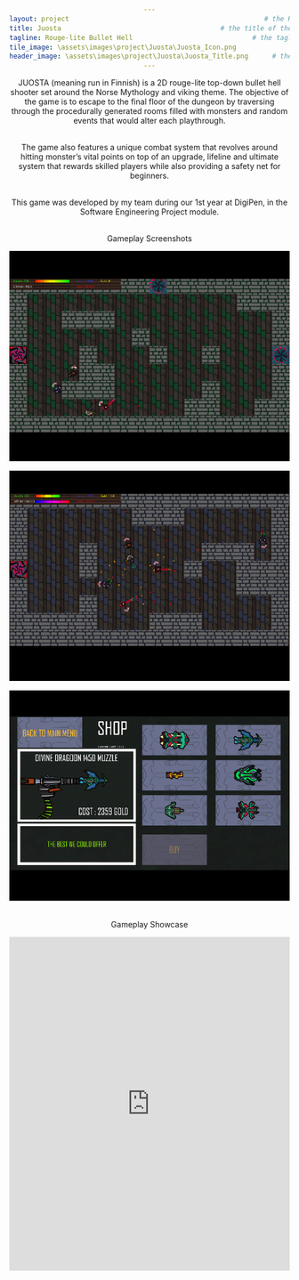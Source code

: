 ```yaml
---
layout: project                                                 # the HTML layout to use for the project page
title: Juosta                                        # the title of the project
tagline: Rouge-lite Bullet Hell                              # the tagline in the tile
tile_image: \assets\images\project\Juosta\Juosta_Icon.png                      # the background image of the tile
header_image: \assets\images\project\Juosta\Juosta_Title.png      # the background image of the header (height: 240px)
---
```

<style>
      h1 {text-align: center;}
      p {text-align: center;}
      div {text-align: center;}
</style>
JUOSTA (meaning run in Finnish) is a 2D rouge-lite top-down bullet hell shooter set around the Norse Mythology and viking theme. The objective of the game is to escape to the final floor of the dungeon by traversing through the procedurally generated rooms filled with monsters and random events that would alter each playthrough. 

<br>The game also features a unique combat system that revolves around hitting monster’s vital points on top of an upgrade, lifeline and ultimate system that rewards skilled players while also providing a safety net for beginners.

<br>This game was developed by my team during our 1st year at DigiPen, in the Software Engineering Project module.

<br>Gameplay Screenshots

![Image](\assets\images\project\Juosta\Juosta_ss_1.png)

![Image](\assets\images\project\Juosta\Juosta_ss_2.png)

![Image](\assets\images\project\Juosta\Juosta_ss_3.png)

<br>Gameplay Showcase

<iframe width="100%" height="600px" src="https://www.youtube.com/embed/OBFGmtUbIqw" frameborder="0" allowfullscreen></iframe>
